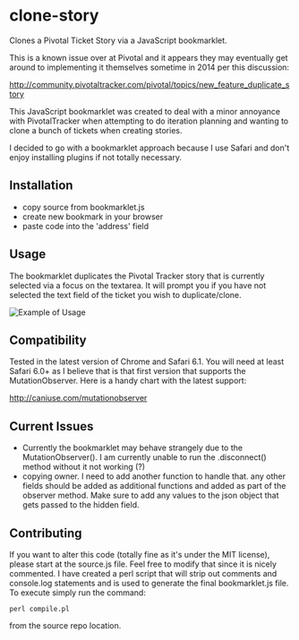 clone-story
==========================

Clones a Pivotal Ticket Story via a JavaScript bookmarklet.

This is a known issue over at Pivotal and it appears they may eventually get around to implementing it themselves sometime in 2014 per this discussion:

http://community.pivotaltracker.com/pivotal/topics/new_feature_duplicate_story

This JavaScript bookmarklet was created to deal with a minor annoyance with PivotalTracker when attempting to do iteration planning and wanting to clone a bunch of tickets when creating stories.

I decided to go with a bookmarklet approach because I use Safari and don't enjoy installing plugins if not totally necessary. 

## Installation

* copy source from bookmarklet.js
* create new bookmark in your browser
* paste code into the 'address' field

## Usage

The bookmarklet duplicates the Pivotal Tracker story that is currently selected via a focus on the textarea. It will prompt you if you have not selected the text field of the ticket you wish to duplicate/clone.

![Example of Usage](https://raw.github.com/mjelks/pivotaltracker-clone-story/master/img/screen1.png "Usage Example (Screenshot 1)")

## Compatibility

Tested in the latest version of Chrome and Safari 6.1. You will need at least Safari 6.0+ as I believe that is that first version that supports the MutationObserver. Here is a handy chart with the latest support:

http://caniuse.com/mutationobserver


## Current Issues

* Currently the bookmarklet may behave strangely due to the MutationObserver(). I am currently unable to run the .disconnect() method without it not working (?)
* copying owner. I need to add another function to handle that. any other fields should be added as additional functions and added as part of the observer method. Make sure to add any values to the json object that gets passed to the hidden field.

## Contributing

If you want to alter this code (totally fine as it's under the MIT license), please start at the source.js file. Feel free to modify that since it is nicely commented. I have created a perl script that will strip out comments and console.log statements and is used to generate the final bookmarklet.js file. To execute simply run the command:

```
perl compile.pl
```

from the source repo location.
